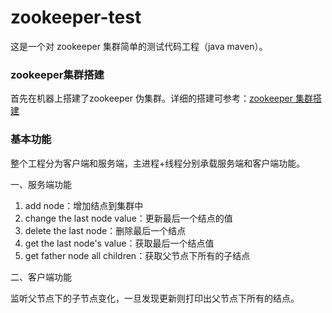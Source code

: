 # zookeeper-test
这是一个对 zookeeper 集群简单的测试代码工程（java maven）。

### zookeeper集群搭建
首先在机器上搭建了zookeeper 伪集群。详细的搭建可参考：[zookeeper 集群搭建](https://github.com/ivinLin/zookeeper-/blob/master/README.md)

### 基本功能
整个工程分为客户端和服务端，主进程+线程分别承载服务端和客户端功能。

一、服务端功能

1. add node：增加结点到集群中
2. change the last node value：更新最后一个结点的值
3. delete the last node：删除最后一个结点
4. get the last node's value：获取最后一个结点值
5. get father node all children：获取父节点下所有的子结点

二、客户端功能

监听父节点下的子节点变化，一旦发现更新则打印出父节点下所有的结点。
